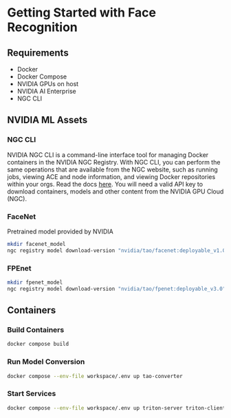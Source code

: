 # Getting Started with Face Recognition

## Requirements

- Docker
- Docker Compose
- NVIDIA GPUs on host
- NVIDIA AI Enterprise
- NGC CLI

## NVIDIA ML Assets

### NGC CLI

NVIDIA NGC CLI is a command-line interface tool for managing Docker containers in the NVIDIA NGC Registry. With NGC CLI, you can perform the same operations that are available from the NGC website, such as running jobs, viewing ACE and node information, and viewing Docker repositories within your orgs. Read the docs [here](https://docs.ngc.nvidia.com/cli/index.html). You will need a valid API key to download containers, models and other content from the NVIDIA GPU Cloud (NGC).

### FaceNet

Pretrained model provided by NVIDIA

```sh
mkdir facenet_model
ngc registry model download-version "nvidia/tao/facenet:deployable_v1.0" --dest facenet_model
```

### FPEnet

```sh
mkdir fpenet_model
ngc registry model download-version "nvidia/tao/fpenet:deployable_v3.0" --dest fpenet_model
```

## Containers

### Build Containers

```sh
docker compose build
```

### Run Model Conversion

```sh
docker compose --env-file workspace/.env up tao-converter
```

### Start Services

```sh
docker compose --env-file workspace/.env up triton-server triton-client redis-db redis-insight
```

